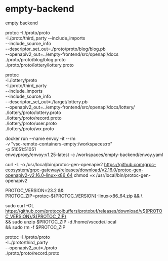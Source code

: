 # empty-backend
empty backend


protoc -I./proto/proto \
  -I./proto/third_party --include_imports \
  --include_source_info \
  --descriptor_set_out=./proto/proto/blog/blog.pb \
  --openapiv2_out=../empty-frontend/src/openapi/docs \
  ./proto/proto/blog/blog.proto \
  ./proto/proto/lottery/lottery.proto


protoc \
  -I./lottery/proto \
  -I./proto/third_party \
  --include_imports \
  --include_source_info \
  --descriptor_set_out=./target/lottery.pb \
  --openapiv2_out=../empty-frontend/src/openapi/docs/lottery/ \
  ./lottery/proto/lottery.proto \
  ./lottery/proto/record.proto \
  ./lottery/proto/user.proto \
  ./lottery/proto/wx.proto

docker run --name envoy -it --rm \
  -v "vsc-remote-containers-empty:/workspaces:ro" \
  -p 51051:51051 \
  envoyproxy/envoy:v1.25-latest -c /workspaces/empty-backend/envoy.yaml


curl -L -o /usr/local/bin/protoc-gen-openapiv2 https://github.com/grpc-ecosystem/grpc-gateway/releases/download/v2.16.0/protoc-gen-openapiv2-v2.16.0-linux-x86_64
chmod +x /usr/local/bin/protoc-gen-openapiv2


 PROTOC_VERSION=23.2 && \
 PROTOC_ZIP=protoc-${PROTOC_VERSION}-linux-x86_64.zip && \

sudo curl -OL https://github.com/protocolbuffers/protobuf/releases/download/v${PROTOC_VERSION}/${PROTOC_ZIP} \
    && sudo unzip $PROTOC_ZIP -d /home/vscode/.local \
    && sudo rm -f $PROTOC_ZIP


protoc -I./proto/proto \
  -I../proto/third_party \
  --openapiv2_out=./proto \
  ./proto/proto/record.proto